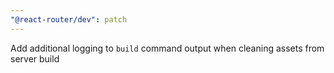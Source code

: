 ```yaml
---
"@react-router/dev": patch
---
```


Add additional logging to `build` command output when cleaning assets from server build
